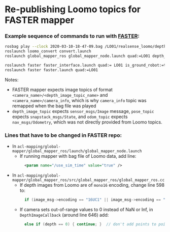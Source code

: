 # Re-publishing Loomo topics for FASTER mapper #

### Example sequence of commands to run with [FASTER](https://github.com/mit-acl/faster):
```bash
rosbag play --clock 2020-03-10-18-47-09.bag /LO01/realsense_loomo/depth/camera_info:=/LO01/realsense_loomo/camera_info
roslaunch loomo_convert convert.launch
roslaunch global_mapper_ros global_mapper_node.launch quad:=LO01 depth_image_topic:=realsense_loomo/depth_new_encoding pose_topic:=state goal_topic:=move_base_simple/goal odom_topic:=odom

roslaunch faster faster_interface.launch quad:= LO01 is_ground_robot:=true
roslaunch faster faster.launch quad:=LO01
```

Notes:
* FASTER mapper expects image topics of format `<camera_name>/<depth_image_topic_name>` and `<camera_name>/camera_info`, which is why `camera_info` topic was remapped when the bag file was played
* `depth_image_topic` expects `sensor_msgs/Image` message, `pose_topic` expects `snapstack_msgs/State`, and `odom_topic` expects `nav_msgs/Odometry`, which was not directly provided from Loomo topics.

### Lines that have to be changed in FASTER repo:
* In `acl-mapping/global-mapper/global_mapper_ros/launch/global_mapper_node.launch`
  * If running mapper with bag file of Loomo data, add line:
    ```xml
      <param name="/use_sim_time" value="true" />
    ```
* In `acl-mapping/global-mapper/global_mapper_ros/src/global_mapper_ros/global_mapper_ros.cc`
  * If depth images from Loomo are of `mono16` encoding, change line 598 to:
    ```cpp
      if (image_msg->encoding == "16UC1" || image_msg->encoding == "mono16")
    ```
  * If camera sets out-of-range values to 0 instead of NaN or Inf, in `DepthImageCallback` (around line 646) add:
    ```cpp
      else if (depth == 0) { continue; }  // don't add points to pointcloud if value/depth is 0
    ```
    

